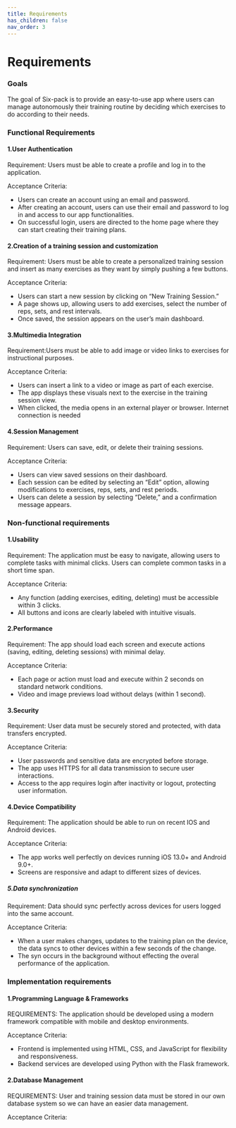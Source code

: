 ```yaml
---
title: Requirements
has_children: false
nav_order: 3
---
```


# Requirements

<h3>Goals</h3>
The goal of Six-pack is to provide an easy-to-use app where users can manage autonomously their training routine by deciding which exercises to do according to their needs.

<h3>Functional Requirements</h3>
<h4>1.User Authentication</h4>
<p>Requirement: Users must be able to create a profile and log in to the application.</p>
<h7>Acceptance Criteria:</h7>
<ul>
    <li>Users can create an account using an email and password.</li>
    <li>After creating an account, users can use their email and password to log in and access to our app functionalities.</li>
    <li>On successful login, users are directed to the home page where they can start creating their training plans.</li>
</ul>

<h4>2.Creation of a training session and customization </h4>
<p>Requirement: Users must be able to create a personalized training session and insert as many exercises as they want by simply pushing a few buttons.</p>
<h7>Acceptance Criteria:</h7>
<ul>
    <li>Users can start a new session by clicking on “New Training Session.”</li>
    <li>A page shows up, allowing users to add exercises, select the number of reps, sets, and rest intervals.</li>
    <li>Once saved, the session appears on the user’s main dashboard.</li>
</ul>

<h4>3.Multimedia Integration</h4>
<p>Requirement:Users must be able to add image or video links to exercises for instructional purposes.</p>

<h7>Acceptance Criteria:</h7>

<ul>
    <li>Users can insert a link to a video or image as part of each exercise.</li>
    <li>The app displays these visuals next to the exercise in the training session view.</li>
    <li>When clicked, the media opens in an external player or browser. Internet connection is needed</li>
</ul>

<h4>4.Session Management</h4>
<p>Requirement: Users can save, edit, or delete their training sessions.</p>

<h7>Acceptance Criteria:</h7>

<ul>
    <li>Users can view saved sessions on their dashboard.</li>
    <li>Each session can be edited by selecting an “Edit” option, allowing modifications to exercises, reps, sets, and rest periods.</li>
    <li>Users can delete a session by selecting “Delete,” and a confirmation message appears.</li>
</ul>

<h3>Non-functional requirements</h3>

<h4>1.Usability</h4>
<p>Requirement: The application must be easy to navigate, allowing users to complete tasks with minimal clicks. Users can complete common tasks in a short time span.</p>
<h7>Acceptance Criteria:</h7>

<ul>
    <li>Any function (adding exercises, editing, deleting) must be accessible within 3 clicks.</li>
    <li>All buttons and icons are clearly labeled with intuitive visuals.</li>
</ul>

<h4>2.Performance</h4>
<p>Requirement: The app should load each screen and execute actions (saving, editing, deleting sessions) with minimal delay.</p>
<h7>Acceptance Criteria:</h7>

<ul>
    <li>Each page or action must load and execute within 2 seconds on standard network conditions.</li>
    <li>Video and image previews load without delays (within 1 second).</li>
</ul>
<h4>3.Security</h4>
<p>Requirement: User data must be securely stored and protected, with data transfers encrypted.</p>
<h7>Acceptance Criteria:</h7>

<ul>
    <li>User passwords and sensitive data are encrypted before storage.</li>
    <li>The app uses HTTPS for all data transmission to secure user interactions.</li>
    <li>Access to the app requires login after inactivity or logout, protecting user information.</li>

</ul>
<h4>4.Device Compatibility</h4>
<p>Requirement: The application should be able to run on recent IOS and Android devices. </p>
<h7>Acceptance Criteria:</h7>

<ul>
    <li>The app works well perfectly on devices running iOS 13.0+ and Android 9.0+.</li>
    <li>Screens are responsive and adapt to different sizes of devices.
</li>

</ul>

<h5>5.Data synchronization</h5>
<p>Requirement: Data should sync perfectly across devices for users logged into the same account.</p>
<h7>Acceptance Criteria:</h7>

<ul>
    <li>When a user makes changes, updates to the training plan on the device, the data syncs to other devices within a few seconds of the change. </li>
    <li>The syn occurs in the background without effecting the overal performance of the application. </li>
</ul>

<h3>Implementation requirements</h3>
<h4>1.Programming Language & Frameworks</h4>
<p>REQUIREMENTS: The application should be developed using a modern framework compatible with mobile and desktop environments.</p>
<h7>Acceptance Criteria:</h7>

<ul>
    <li>Frontend is implemented using HTML, CSS, and JavaScript for flexibility and responsiveness. </li>
    <li>Backend services are developed using Python with the Flask framework. </li>
</ul>

<h4>2.Database Management</h4>
<p>REQUIREMENTS: User and training session data must be stored in our own database system so we can have an easier data management. </p>
<h7>Acceptance Criteria:</h7>


